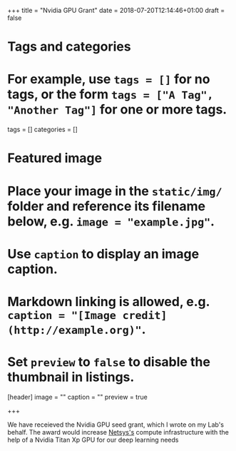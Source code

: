 +++
title = "Nvidia GPU Grant"
date = 2018-07-20T12:14:46+01:00
draft = false

# Tags and categories
# For example, use `tags = []` for no tags, or the form `tags = ["A Tag", "Another Tag"]` for one or more tags.
tags = []
categories = []

# Featured image
# Place your image in the `static/img/` folder and reference its filename below, e.g. `image = "example.jpg"`.
# Use `caption` to display an image caption.
#   Markdown linking is allowed, e.g. `caption = "[Image credit](http://example.org)"`.
# Set `preview` to `false` to disable the thumbnail in listings.
[header]
image = ""
caption = ""
preview = true


+++

We have receieved the Nvidia GPU seed grant, which I wrote on my Lab's behalf. The award would increase [Netsys's](https://nms.kcl.ac.uk/netsys/datasets) compute infrastructure with the help of a Nvidia Titan Xp GPU for our deep learning needs